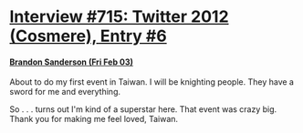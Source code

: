 # [Interview #715: Twitter 2012 (Cosmere), Entry #6](https://www.theoryland.com/intvmain.php?i=715#6)

#### [Brandon Sanderson (Fri Feb 03)](http://twitter.com/BrandSanderson/status/165315207185444864)

About to do my first event in Taiwan. I will be knighting people. They have a sword for me and everything.

So . . . turns out I'm kind of a superstar here. That event was crazy big. Thank you for making me feel loved, Taiwan.

